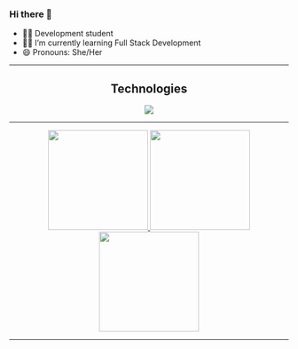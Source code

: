 ### Hi there 👋

- 👩‍🎨 Development student
- 👩‍💻 I’m currently learning Full Stack Development
- 😄 Pronouns: She/Her

 <hr/>
 
<h2 align="center">Technologies</h2>
<div>
<p align="center">
  <a href="https://skillicons.dev">
    <img src="https://skillicons.dev/icons?i=java,js,html,css,mysql,postman,docker,git,github,vscode,eclipse" />
  </a>
</p>
</div>

 <hr/>
 
<div>
  <p align="center">
<a href="https://github.com/Alessandra1999">
<a href="https://github.com/Alessandra1999">
<img loading="lazy" height="180em" src="https://github-readme-stats.vercel.app/api?username=Alessandra1999&theme=dracula&show_icons=true&hide_border=true&count_private=true"/>
<img loading="lazy" height="180em" src="https://github-readme-streak-stats.herokuapp.com/?user=Alessandra1999&theme=dracula&hide_border=true"/>
<img loading="lazy" height="180em" src="https://github-readme-stats.vercel.app/api/top-langs/?username=Alessandra1999&theme=dracula&show_icons=true&hide_border=true&layout=compact"/>
</p>
</div>

<hr/>
